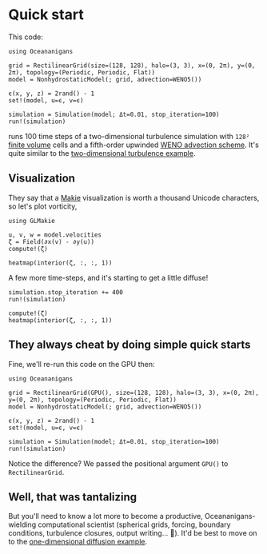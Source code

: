 # Quick start

This code:

```jldoctest cpu
using Oceananigans

grid = RectilinearGrid(size=(128, 128), halo=(3, 3), x=(0, 2π), y=(0, 2π), topology=(Periodic, Periodic, Flat))
model = NonhydrostaticModel(; grid, advection=WENO5())

ϵ(x, y, z) = 2rand() - 1
set!(model, u=ϵ, v=ϵ)

simulation = Simulation(model; Δt=0.01, stop_iteration=100)
run!(simulation)
```

runs 100 time steps of a two-dimensional turbulence simulation with `128²` [finite volume](https://en.wikipedia.org/wiki/Finite_volume_method) cells and a fifth-order upwinded [WENO advection scheme](https://en.wikipedia.org/wiki/WENO_methods).
It's quite similar to the [two-dimensional turbulence example](https://clima.github.io/OceananigansDocumentation/stable/generated/two_dimensional_turbulence/).

## Visualization

They say that a [Makie](https://makie.juliaplots.org/stable/) visualization is worth a thousand Unicode characters, so let's plot vorticity,

```jldoctest cpu
using GLMakie

u, v, w = model.velocities
ζ = Field(∂x(v) - ∂y(u))
compute!(ζ)

heatmap(interior(ζ, :, :, 1))
```

A few more time-steps, and it's starting to get a little diffuse!

```jldoctest cpu
simulation.stop_iteration += 400
run!(simulation)

compute!(ζ)
heatmap(interior(ζ, :, :, 1))
```

## They always cheat by doing simple quick starts

Fine, we'll re-run this code on the GPU then:

```jldoctest gpu
using Oceananigans

grid = RectilinearGrid(GPU(), size=(128, 128), halo=(3, 3), x=(0, 2π), y=(0, 2π), topology=(Periodic, Periodic, Flat))
model = NonhydrostaticModel(; grid, advection=WENO5())

ϵ(x, y, z) = 2rand() - 1
set!(model, u=ϵ, v=ϵ)

simulation = Simulation(model; Δt=0.01, stop_iteration=100)
run!(simulation)
```

Notice the difference? We passed the positional argument `GPU()` to `RectilinearGrid`.

## Well, that was tantalizing

But you'll need to know a lot more to become a productive, Oceananigans-wielding computational scientist (spherical grids, forcing, boundary conditions, turbulence closures, output writing... 🤯). It'd be best to move on to the [one-dimensional diffusion example](https://clima.github.io/OceananigansDocumentation/stable/generated/one_dimensional_diffusion/).
